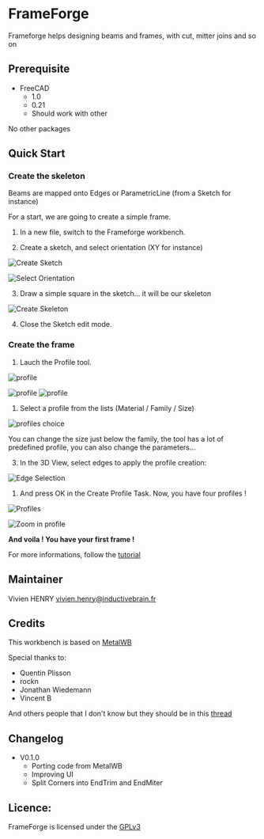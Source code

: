 # FrameForge

Frameforge helps designing beams and frames, with cut, mitter joins and so on


## Prerequisite

- FreeCAD 
  - 1.0
  - 0.21
  - Should work with other

No other packages

## Quick Start


### Create the skeleton

Beams are mapped onto Edges or ParametricLine (from a Sketch for instance)

For a start, we are going to create a simple frame.

1. In a new file, switch to the Frameforge workbench.

2. Create a sketch, and select orientation (XY for instance)

![Create Sketch](docs/images/00-create-sketch.png)

![Select Orientation](docs/images/01-select-orientation.png)


3. Draw a simple square in the sketch... it will be our skeleton

![Create Skeleton](docs/images/02-create-frame-skeleton.png)

4. Close the Sketch edit mode.

### Create the frame

1. Lauch the Profile tool.

![profile](docs/images/10-profiles.png)

![profile](docs/images/10-profiles-task.png)
![profile](docs/images/10-profiles-task-2.png)

1. Select a profile from the lists (Material / Family / Size)

![profiles choice](docs/images/11-profiles-family.png)


You can change the size just below the family, the tool has a lot of predefined profile, you can also change the parameters...


3. In the 3D View, select edges to apply the profile creation:

![Edge Selection](docs/images/13-edge-selection.png)

1. And press OK in the Create Profile Task. Now, you have four profiles !

![Profiles](docs/images/14-profiles-done.png)

![Zoom in profile](docs/images/14-zoom-on-profiles.png)



**And voila ! You have your first frame !**


For more informations, follow the [tutorial](docs/tutorial.md)




## Maintainer

Vivien HENRY
vivien.henry@inductivebrain.fr


## Credits

This workbench is based on [MetalWB](https://framagit.org/Veloma/freecad_metal_workbench)

Special thanks to:

- Quentin Plisson
- rockn
- Jonathan Wiedemann
- Vincent B

And others people that I don't know but they should be in this [thread](https://forum.freecad.org/viewtopic.php?style=5&t=72389)


## Changelog

- V0.1.0
  - Porting code from MetalWB
  - Improving UI
  - Split Corners into EndTrim and EndMiter


## Licence: 

FrameForge is licensed under the [GPLv3](LICENSE)


